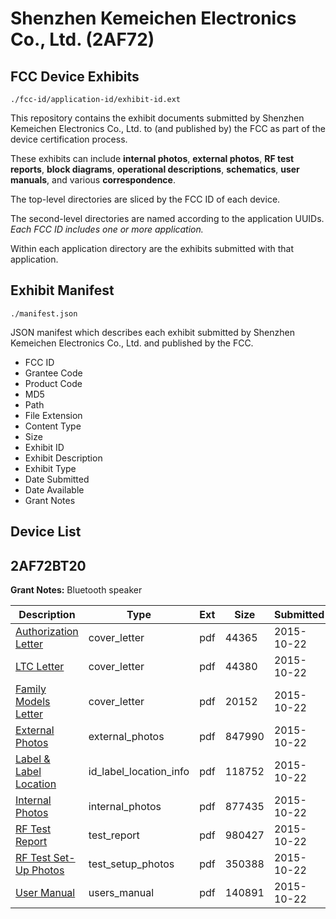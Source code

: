 # Shenzhen Kemeichen Electronics Co., Ltd. (2AF72)
## FCC Device Exhibits

```
./fcc-id/application-id/exhibit-id.ext
```

This repository contains the exhibit documents submitted by Shenzhen Kemeichen Electronics Co., Ltd. to (and published by) the FCC as part of the device certification process.

These exhibits can include **internal photos**, **external photos**, **RF test reports**, **block diagrams**, **operational descriptions**, **schematics**, **user manuals**, and various **correspondence**.

The top-level directories are sliced by the FCC ID of each device.

The second-level directories are named according to the application UUIDs. *Each FCC ID includes one or more application.*

Within each application directory are the exhibits submitted with that application. 

## Exhibit Manifest

```
./manifest.json
```

JSON manifest which describes each exhibit submitted by Shenzhen Kemeichen Electronics Co., Ltd. and published by the FCC.

- FCC ID
- Grantee Code
- Product Code
- MD5
- Path
- File Extension
- Content Type
- Size
- Exhibit ID
- Exhibit Description
- Exhibit Type
- Date Submitted
- Date Available
- Grant Notes

## Device List
## 2AF72BT20
**Grant Notes:** Bluetooth speaker

| Description | Type | Ext | Size | Submitted | Available |
| ----------- | ---- | --- | ---- | --------- | --------- |
| [Authorization Letter](2AF72BT20/50923ccca3cdcaefd732c1568e4143d0/2789658.pdf) | cover_letter | pdf | 44365 | 2015-10-22 | 2015-10-22 |
| [LTC Letter](2AF72BT20/50923ccca3cdcaefd732c1568e4143d0/2789659.pdf) | cover_letter | pdf | 44380 | 2015-10-22 | 2015-10-22 |
| [Family Models Letter](2AF72BT20/50923ccca3cdcaefd732c1568e4143d0/2789660.pdf) | cover_letter | pdf | 20152 | 2015-10-22 | 2015-10-22 |
| [External Photos](2AF72BT20/50923ccca3cdcaefd732c1568e4143d0/2789661.pdf) | external_photos | pdf | 847990 | 2015-10-22 | 2015-10-22 |
| [Label & Label Location](2AF72BT20/50923ccca3cdcaefd732c1568e4143d0/2789662.pdf) | id_label_location_info | pdf | 118752 | 2015-10-22 | 2015-10-22 |
| [Internal Photos](2AF72BT20/50923ccca3cdcaefd732c1568e4143d0/2789663.pdf) | internal_photos | pdf | 877435 | 2015-10-22 | 2015-10-22 |
| [RF Test Report](2AF72BT20/50923ccca3cdcaefd732c1568e4143d0/2789666.pdf) | test_report | pdf | 980427 | 2015-10-22 | 2015-10-22 |
| [RF Test Set-Up Photos](2AF72BT20/50923ccca3cdcaefd732c1568e4143d0/2789667.pdf) | test_setup_photos | pdf | 350388 | 2015-10-22 | 2015-10-22 |
| [User Manual](2AF72BT20/50923ccca3cdcaefd732c1568e4143d0/2789668.pdf) | users_manual | pdf | 140891 | 2015-10-22 | 2015-10-22 |
